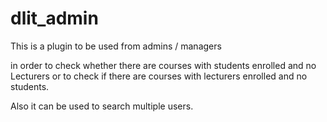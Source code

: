# dlit_admin
This is a plugin to be used from admins / managers

in order to check whether there are courses with students enrolled and no Lecturers or to check if there are courses with lecturers enrolled and no students.


Also it can be used to search multiple users.
